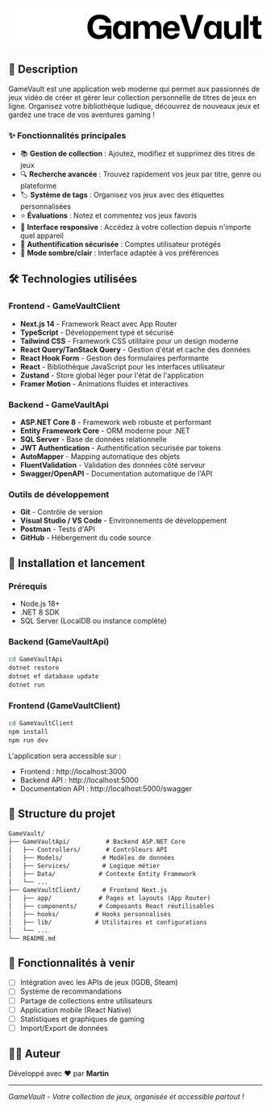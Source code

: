 ![GameVault Logo](./GameVaultClient/public/GameVault-Logo.svg)
## 📖 Description

GameVault est une application web moderne qui permet aux passionnés de jeux vidéo de créer et gérer leur collection personnelle de titres de jeux en ligne. Organisez votre bibliothèque ludique, découvrez de nouveaux jeux et gardez une trace de vos aventures gaming !

### ✨ Fonctionnalités principales

- 📚 **Gestion de collection** : Ajoutez, modifiez et supprimez des titres de jeux
- 🔍 **Recherche avancée** : Trouvez rapidement vos jeux par titre, genre ou plateforme
- 🏷️ **Système de tags** : Organisez vos jeux avec des étiquettes personnalisées
- ⭐ **Évaluations** : Notez et commentez vos jeux favoris
- 📱 **Interface responsive** : Accédez à votre collection depuis n'importe quel appareil
- 🔐 **Authentification sécurisée** : Comptes utilisateur protégés
- 🌙 **Mode sombre/clair** : Interface adaptée à vos préférences

## 🛠️ Technologies utilisées

### Frontend - GameVaultClient
- **Next.js 14** - Framework React avec App Router
- **TypeScript** - Développement typé et sécurisé
- **Tailwind CSS** - Framework CSS utilitaire pour un design moderne
- **React Query/TanStack Query** - Gestion d'état et cache des données
- **React Hook Form** - Gestion des formulaires performante
- **React** - Bibliothèque JavaScript pour les interfaces utilisateur
- **Zustand** - Store global léger pour l'état de l'application
- **Framer Motion** - Animations fluides et interactives

### Backend - GameVaultApi
- **ASP.NET Core 8** - Framework web robuste et performant
- **Entity Framework Core** - ORM moderne pour .NET
- **SQL Server** - Base de données relationnelle
- **JWT Authentication** - Authentification sécurisée par tokens
- **AutoMapper** - Mapping automatique des objets
- **FluentValidation** - Validation des données côté serveur
- **Swagger/OpenAPI** - Documentation automatique de l'API

### Outils de développement
- **Git** - Contrôle de version
- **Visual Studio / VS Code** - Environnements de développement
- **Postman** - Tests d'API
- **GitHub** - Hébergement du code source

## 🚀 Installation et lancement

### Prérequis
- Node.js 18+ 
- .NET 8 SDK
- SQL Server (LocalDB ou instance complète)

### Backend (GameVaultApi)
```bash
cd GameVaultApi
dotnet restore
dotnet ef database update
dotnet run
```

### Frontend (GameVaultClient)
```bash
cd GameVaultClient
npm install
npm run dev
```

L'application sera accessible sur :
- Frontend : http://localhost:3000
- Backend API : http://localhost:5000
- Documentation API : http://localhost:5000/swagger

## 📁 Structure du projet

```
GameVault/
├── GameVaultApi/          # Backend ASP.NET Core
│   ├── Controllers/       # Contrôleurs API
│   ├── Models/           # Modèles de données
│   ├── Services/         # Logique métier
│   ├── Data/            # Contexte Entity Framework
│   └── ...
├── GameVaultClient/      # Frontend Next.js
│   ├── app/             # Pages et layouts (App Router)
│   ├── components/      # Composants React réutilisables
│   ├── hooks/          # Hooks personnalisés
│   ├── lib/            # Utilitaires et configurations
│   └── ...
└── README.md
```

## 🎯 Fonctionnalités à venir

- [ ] Intégration avec les APIs de jeux (IGDB, Steam)
- [ ] Système de recommandations
- [ ] Partage de collections entre utilisateurs
- [ ] Application mobile (React Native)
- [ ] Statistiques et graphiques de gaming
- [ ] Import/Export de données

## 👨‍💻 Auteur

Développé avec ❤️ par **Martin**

---

*GameVault - Votre collection de jeux, organisée et accessible partout !*

